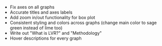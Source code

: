 - Fix axes on all graphs
- Accurate titles and axes labels
- Add zoom in/out functionality for box plot
- Consistent styling and colors across graphs (change main color to sage green instead of lime too)
- Write out "What is LVR?" and "Methodology"
- Hover descriptions for every graph 